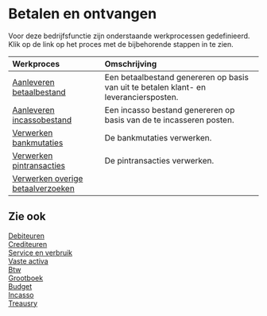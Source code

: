 # Betalen en ontvangen

Voor deze bedrijfsfunctie zijn onderstaande werkprocessen gedefinieerd. Klik op de link op het proces met de bijbehorende stappen in te zien.

Werkproces | Omschrijving
:--- | :---
[Aanleveren betaalbestand](aanleveren-betaalbestand/) | Een betaalbestand genereren op basis van uit te betalen klant- en leveranciersposten.
[Aanleveren incassobestand](aanleveren-incassobestand/) | Een incasso bestand genereren op basis van de te incasseren posten.
[Verwerken bankmutaties](verwerken-bankmutaties/) | De bankmutaties verwerken.
[Verwerken pintransacties](verwerken-pintransacties/) | De pintransacties verwerken.
[Verwerken overige betaalverzoeken](verwerken-overige-betaalverzoeken/) | 

## Zie ook

[Debiteuren](../debiteuren/)  
[Crediteuren](../crediteuren/)  
[Service en verbruik](../service-en-verbruik/)  
[Vaste activa](../vaste-activa/)  
[Btw](b../tw/)  
[Grootboek](../grootboek/)  
[Budget](../budget/)  
[Incasso](../incasso/)  
[Treausry](../treasury/)
